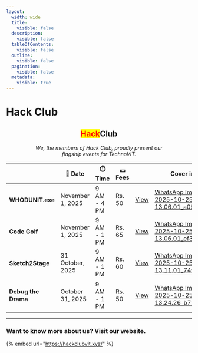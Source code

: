 ```yaml
---
layout:
  width: wide
  title:
    visible: false
  description:
    visible: false
  tableOfContents:
    visible: false
  outline:
    visible: false
  pagination:
    visible: false
  metadata:
    visible: true
---
```


# Hack Club

<h2 align="center"><mark style="color:red;">Hack</mark>Club</h2>

<p align="center"><em>We, the members of Hack Club, proudly present our</em> <br><em>flagship events for TechnoVIT.</em></p>

<table data-view="cards"><thead><tr><th></th><th>📅 Date</th><th>⏱️ Time</th><th>💵 Fees</th><th></th><th data-hidden data-card-cover data-type="image">Cover image</th></tr></thead><tbody><tr><td><h4>WHODUNIT.exe</h4></td><td>November 1, 2025</td><td>9 AM - 4 PM</td><td>Rs. 50</td><td><a href="../technovit25/november-1-2025/whodunit.exe.md" class="button primary">View</a></td><td><a href="../.gitbook/assets/WhatsApp Image 2025-10-25 at 13.06.01_a05a39fd.jpg">WhatsApp Image 2025-10-25 at 13.06.01_a05a39fd.jpg</a></td></tr><tr><td><h4>Code Golf</h4></td><td>November 1, 2025</td><td>9 AM - 1 PM</td><td>Rs. 65</td><td><a href="../technovit25/november-1-2025/code-golf.md" class="button primary">View</a></td><td><a href="../.gitbook/assets/WhatsApp Image 2025-10-25 at 13.06.01_ef36f7e0.jpg">WhatsApp Image 2025-10-25 at 13.06.01_ef36f7e0.jpg</a></td></tr><tr><td><h4>Sketch2Stage</h4></td><td>31 October, 2025</td><td>9 AM - 1 PM</td><td>Rs. 60</td><td><a href="../technovit25/october-31-2025/sketch2stage.md" class="button primary">View</a></td><td><a href="../.gitbook/assets/WhatsApp Image 2025-10-25 at 13.11.01_74f7c397.jpg">WhatsApp Image 2025-10-25 at 13.11.01_74f7c397.jpg</a></td></tr><tr><td><h4>Debug the Drama</h4></td><td>October 31, 2025</td><td>9 AM - 1 PM</td><td>Rs. 50</td><td><a href="../technovit25/october-31-2025/debug-the-drama.md" class="button primary">View</a></td><td><a href="../.gitbook/assets/WhatsApp Image 2025-10-25 at 13.24.26_b72212f7.jpg">WhatsApp Image 2025-10-25 at 13.24.26_b72212f7.jpg</a></td></tr></tbody></table>

***

### Want to know more about us? Visit our website.

{% embed url="https://hackclubvit.xyz/" %}
